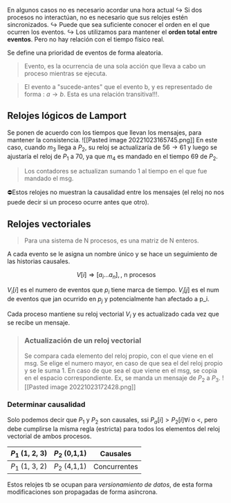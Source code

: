 En algunos casos no es necesario acordar una hora actual
↪ Si dos procesos no interactúan, no es necesario que sus relojes estén sincronizados.
↪ Puede que sea suficiente conocer el orden en el que ocurren los eventos.
↪ Los utilizamos para mantener el **orden total entre eventos**. Pero no hay relación con el tiempo físico real.

Se define una prioridad de eventos de forma aleatoria.

> Evento, es la ocurrencia de una sola acción que lleva a cabo un proceso mientras se ejecuta.

> El evento a "sucede-antes" que el evento b, y es representado de forma : $a \rightarrow b$. Esta es una relación transitiva!!!.

## Relojes lógicos de Lamport

Se ponen de acuerdo con los tiempos que llevan los mensajes, para mantener la consistencia.
![[Pasted image 20221023165745.png]]
En este caso, cuando $m_3$ llega a $P_2$, su reloj se actualizaría de $56 \rightarrow 61$ y luego se ajustaría el reloj de $P_1$ a 70, ya que $m_4$ es mandado en el tiempo 69 de $P_2$.

> Los contadores se actualizan sumando 1 al tiempo en el que fue mandado el msg.

⛔Estos relojes no muestran la causalidad entre los mensajes (el reloj no nos puede decir si un proceso ocurre antes que otro).

## Relojes vectoriales

> Para una sistema de N procesos, es una matriz de N enteros.

A cada evento se le asigna un nombre único y se hace un seguimiento de las historias causales.

$$V[i] \Rightarrow [a_i ... a_n], \text{, n procesos}$$

$V_i[i]$ es el numero de eventos que $p_i$ tiene marca de tiempo.
$V_i[j]$ es el num de eventos que jan ocurrido en $p_j$ y potencialmente han afectado a p_i.

Cada proceso mantiene su reloj vectorial $V_i$ y es actualizado cada vez que se recibe un mensaje.

> ### Actualización de un reloj vectorial
> Se compara cada elemento del reloj propio, con el que viene en el msg. Se elige el numero mayor, en caso de que sea el del reloj propio y se le suma 1. En caso de que sea el que viene en el msg, se copia en el espacio correspondiente.
> Ex, se manda un mensaje de $P_2$ a $P_3$.
> ![[Pasted image 20221023172428.png]]

### Determinar causalidad

Solo podemos decir que $P_1$ y $P_2$ son causales, ssi $P_a[i] > P_2[i] \forall i$ o $<$, pero debe cumplirse la misma regla (estricta) para todos los elementos del reloj vectorial de ambos procesos.

|$P_1$ (1, 2, 3) | $P_2$ (0,1,1) | Causales |
|-|-|-|
|$P_1$ (1, 3, 2) | $P_2$ (4,1,1) | Concurrentes |

Estos relojes tb se ocupan para *versionamiento de datos*, de esta forma modificaciones son propagadas de forma asíncrona.

